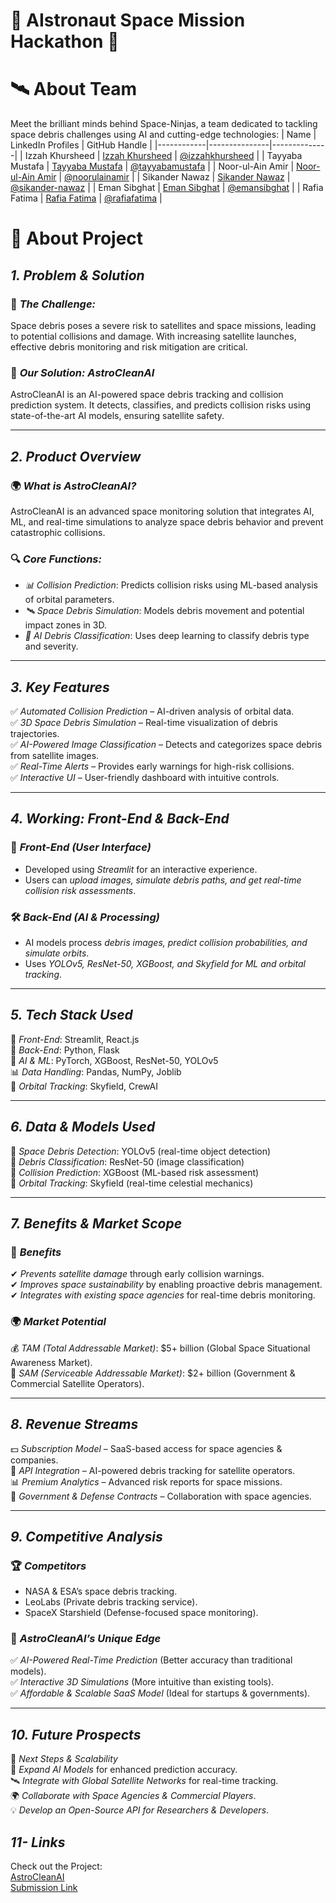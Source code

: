  # 🚀 <strong>AIstronaut Space Mission Hackathon</strong> 🚀  



# **🛰️ About Team**
Meet the brilliant minds behind Space-Ninjas, a team dedicated to tackling space debris challenges using AI and cutting-edge technologies:
| Name       | LinkedIn Profiles           | GitHub Handle |
|------------|---------------|--------------|
| Izzah Khursheed | [Izzah Khursheed](https://www.linkedin.com/in/izzah-khursheed) | [@izzahkhursheed](https://github.com/Izzah-Khursheed) |
| Tayyaba Mustafa | [Tayyaba Mustafa](https://www.linkedin.com/in/tayyaba-mustafa-97ba1731b/) | [@tayyabamustafa](https://github.com/tayyaba-mustafa) |
| Noor-ul-Ain Amir | [Noor-ul-Ain Amir](https://www.linkedin.com/in/noor-ul-ain-amir-696a49333/)  | [@noorulainamir](https://github.com/nooramir893) |
| Sikander Nawaz | [Sikander Nawaz](https://www.linkedin.com/in/sikander-nawaz/)  | [@sikander-nawaz](https://github.com/sikander-nawaz) |
| Eman Sibghat | [Eman Sibghat](https://www.linkedin.com/in/eman-sibghat-03097831a/)  | [@emansibghat](https://github.com/emansibghat) |
| Rafia Fatima |  [Rafia Fatima](https://www.linkedin.com/in/rafia-fatima-2940b9335/) | [@rafiafatima](https://github.com/rafiafatima5615) |

# **🤖 About Project**

## *1. Problem & Solution*  
### 🚀 *The Challenge:*  
Space debris poses a severe risk to satellites and space missions, leading to potential collisions and damage. With increasing satellite launches, effective debris monitoring and risk mitigation are critical.  

### 🌌 *Our Solution: AstroCleanAI*  
AstroCleanAI is an AI-powered space debris tracking and collision prediction system. It detects, classifies, and predicts collision risks using state-of-the-art AI models, ensuring satellite safety.  

---

## *2. Product Overview*  
### 🌍 *What is AstroCleanAI?*  
AstroCleanAI is an advanced space monitoring solution that integrates AI, ML, and real-time simulations to analyze space debris behavior and prevent catastrophic collisions.  

### 🔍 *Core Functions:*  
- *📊 Collision Prediction*: Predicts collision risks using ML-based analysis of orbital parameters.  
- *🛰 Space Debris Simulation*: Models debris movement and potential impact zones in 3D.  
- *📡 AI Debris Classification*: Uses deep learning to classify debris type and severity.  

---

## *3. Key Features*  
✅ *Automated Collision Prediction* – AI-driven analysis of orbital data.  
✅ *3D Space Debris Simulation* – Real-time visualization of debris trajectories.  
✅ *AI-Powered Image Classification* – Detects and categorizes space debris from satellite images.  
✅ *Real-Time Alerts* – Provides early warnings for high-risk collisions.  
✅ *Interactive UI* – User-friendly dashboard with intuitive controls.  

---

## *4. Working: Front-End & Back-End*  
### 🎨 *Front-End (User Interface)*  
- Developed using *Streamlit* for an interactive experience.  
- Users can *upload images, simulate debris paths, and get real-time collision risk assessments*.  

### 🛠 *Back-End (AI & Processing)*  
- AI models process *debris images, predict collision probabilities, and simulate orbits*.  
- Uses *YOLOv5, ResNet-50, XGBoost, and Skyfield for ML and orbital tracking*.  

---

## *5. Tech Stack Used*  
🚀 *Front-End*: Streamlit, React.js  
📡 *Back-End*: Python, Flask  
🤖 *AI & ML*: PyTorch, XGBoost, ResNet-50, YOLOv5  
📊 *Data Handling*: Pandas, NumPy, Joblib  
🌌 *Orbital Tracking*: Skyfield, CrewAI  

---

## *6. Data & Models Used*  
📌 *Space Debris Detection*: YOLOv5 (real-time object detection)  
📌 *Debris Classification*: ResNet-50 (image classification)  
📌 *Collision Prediction*: XGBoost (ML-based risk assessment)  
📌 *Orbital Tracking*: Skyfield (real-time celestial mechanics)  

---

## *7. Benefits & Market Scope*  
### 🔹 *Benefits*  
✔ *Prevents satellite damage* through early collision warnings.  
✔ *Improves space sustainability* by enabling proactive debris management.  
✔ *Integrates with existing space agencies* for real-time debris monitoring.  

### 🌍 *Market Potential*  
💰 *TAM (Total Addressable Market)*: $5+ billion (Global Space Situational Awareness Market).  
🎯 *SAM (Serviceable Addressable Market)*: $2+ billion (Government & Commercial Satellite Operators).  

---

## *8. Revenue Streams*  
💵 *Subscription Model* – SaaS-based access for space agencies & companies.  
📡 *API Integration* – AI-powered debris tracking for satellite operators.  
📊 *Premium Analytics* – Advanced risk reports for space missions.  
🚀 *Government & Defense Contracts* – Collaboration with space agencies.  

---

## *9. Competitive Analysis*  
### 🏆 *Competitors*  
- NASA & ESA’s space debris tracking.  
- LeoLabs (Private debris tracking service).  
- SpaceX Starshield (Defense-focused space monitoring).  

### 🌟 *AstroCleanAI’s Unique Edge*  
✅ *AI-Powered Real-Time Prediction* (Better accuracy than traditional models).  
✅ *Interactive 3D Simulations* (More intuitive than existing tools).  
✅ *Affordable & Scalable SaaS Model* (Ideal for startups & governments).  

---

## *10. Future Prospects*  
🚀 *Next Steps & Scalability*  
📡 *Expand AI Models* for enhanced prediction accuracy.  
🛰 *Integrate with Global Satellite Networks* for real-time tracking.  
🌍 *Collaborate with Space Agencies & Commercial Players*.  
💡 *Develop an Open-Source API for Researchers & Developers*.  

## *11- Links*  
Check out the Project: <br>
[AstroCleanAI](https://izzah-khursheed-astrocleanai.hf.space/) <br>
[Submission Link](https://lablab.ai/event/aistronauts-space-agents-on-a-mission/space-ninjas/astrocleanai-ai-powered-space-agent)


